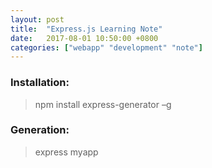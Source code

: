 ```yaml
---
layout: post
title:  "Express.js Learning Note"
date:   2017-08-01 10:50:00 +0800
categories: ["webapp" "development" "note"]
---
```

### Installation:
> npm install express-generator –g

### Generation:
> express myapp
